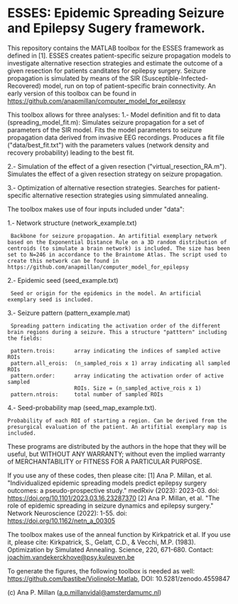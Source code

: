 # ESSES: Epidemic Spreading Seizure and Epilepsy Sugery framework.

This repository contains the MATLAB toolbox for the ESSES framework as defined in [1]. ESSES creates patient-specific seizure propagation models to investigate alternative resection strategies and estimate the outcome of a given resection for patients canditates for epilepsy surgery.
Seizure propagation is simulated by means of the SIR (Susceptible-Infected-Recovered) model, run on top of patient-specific brain connectivity. 
An early version of this toolbox can be found in https://github.com/anapmillan/computer_model_for_epilepsy

This toolbox allows for three analyses:
1.- Model definition and fit to data (spreading_model_fit.m):
Simulates seizure propagation for a set of parameters of the SIR model. Fits the model parameters to seizure propagation data derived from invasive EEG recordings. 
Produces a fit file ("data/best_fit.txt") with the parameters values (network density and recovery probability) leading to the best fit.

2.- Simulation of the effect of a given resection ("virtual_resection_RA.m").
Simulates the effect of a given resection strategy on seizure propagation.

3.- Optimization of alternative resection strategies.
Searches for patient-specific alternative resection strategies using simmulated annealing.


 The toolbox makes use of four inputs included under "data":
 
 1.- Network structure (network_example.txt)
 
     Backbone for seizure propagation. An artifitial exemplary network based on the Exponential Distance Rule on a 3D random distribution of centroids (to simulate a brain network) is included. The size has been set to N=246 in accordance to the Braintome Atlas. The script used to create this network can be found in https://github.com/anapmillan/computer_model_for_epilepsy
     
 2.- Epidemic seed (seed_example.txt)
 
     Seed or origin for the epidemics in the model. An artificial exemplary seed is included.
     
 3.- Seizure pattern (pattern_example.mat)
 
     Spreading pattern indicating the activation order of the different brain regions during a seizure. This a structure "patttern" including the fields:
     
     pattern.trois:      array indicating the indices of sampled active ROIs
     pattern.all_erois:  (n_sampled_rois x 1) array indicating all sampled ROIs
     pattern.order:      array indicating the activation order of active sampled
                         ROIs. Size = (n_sampled_active_rois x 1)
     pattern.ntrois:     total number of sampled ROIs
     
 4.- Seed-probability map (seed_map_example.txt).
 
    Probability of each ROI of starting a region. Can be derived from the presurgical evaluation of the patient. An artifitial exemplary map is included.
    
    

These programs are distributed by the authors in the hope that they will be useful, but WITHOUT ANY WARRANTY; without even the implied warranty of MERCHANTABILITY or FITNESS FOR A PARTICULAR PURPOSE.

If you use any of these codes, then please cite:
[1] Ana P. Millan, et al. "Individualized epidemic spreading models predict epilepsy surgery outcomes: a pseudo-prospective study."  medRxiv (2023): 2023-03. doi: https://doi.org/10.1101/2023.03.16.23287370
[2] Ana P. Millan, et al. "The role of epidemic spreading in seizure  dynamics and epilepsy surgery." Network Neuroscience (2022): 1-55. doi: https://doi.org/10.1162/netn_a_00305

The toolbox makes use of the anneal function by Kirkpatrick et al. If you use it, please cite:
Kirkpatrick, S., Gelatt, C.D., & Vecchi, M.P. (1983). Optimization by Simulated Annealing. Science, 220, 671-680.
Contact: joachim.vandekerckhove@psy.kuleuven.be

To generate the figures, the following toolbox is needed as well:
https://github.com/bastibe/Violinplot-Matlab, DOI: 10.5281/zenodo.4559847



(c) Ana P. Millan (a.p.millanvidal@amsterdamumc.nl)

